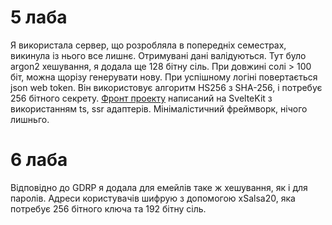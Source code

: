 # 5 лаба

Я використала сервер, що розробляла в попередніх семестрах, викинула із нього все лишнє. Отримувані дані валідуються. Тут було argon2 хешування, я додала ще 128 бітну сіль. При довжині солі > 100 біт, можна щорізу генерувати нову. При успішному логіні повертається json web token. Він використовує алгоритм HS256 з SHA-256, і потребує 256 бітного секрету.
[Фронт проекту](https://github.com/kocetora/security5lab) написаний на SvelteKit з використанням ts, ssr адаптерів. Мінімалістичний фреймворк, нічого лишньго.

# 6 лаба

Відповідно до GDRP я додала для емейлів таке ж хешування, як і для паролів. Адреси користувачів шифрую з допомогою xSalsa20, яка потребує 256 бітного ключа та 192 бітну сіль.
